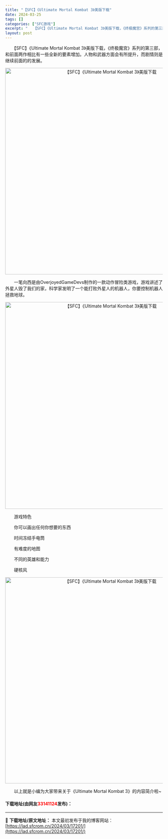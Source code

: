 ```yaml
---
title: "【SFC】《Ultimate Mortal Kombat 3》美版下载"
date: 2024-03-25
tags: []
categories: ["SFC游戏"]
excerpt: "　　【SFC】《Ultimate Mortal Kombat 3》美版下载，《终极魔宫》系列的第三部，和前面两作相比有一些全新的要素增加。人物和武器方面会有所提升，而剧情则是继续前面的的发展。 　　一笔向西是由OverjoyedGameDevs制作的一款动作冒险类游戏，游戏讲述了外星人毁了我们的家，&hellip;"
layout: post
---
```


 <p>　　【SFC】《Ultimate Mortal Kombat 3》美版下载，《终极魔宫》系列的第三部，和前面两作相比有一些全新的要素增加。人物和武器方面会有所提升，而剧情则是继续前面的的发展。</p> <p align="center"><img align="" border="0" src="https://lad.sfcrom.cn/wp-content/uploads/2024/03/20240325_6600d60c9bba9.png" width="659" alt="【SFC】《Ultimate Mortal Kombat 3》美版下载" /></p> <p>　　一笔向西是由OverjoyedGameDevs制作的一款动作冒险类游戏，游戏讲述了外星人毁了我们的家，科学家发明了一个能打败外星人的机器人，你要控制机器人拯救地球。</p> <p align="center"><img align="" border="0" src="https://lad.sfcrom.cn/wp-content/uploads/2024/03/20240325_6600d60d93b25.png" width="660" alt="【SFC】《Ultimate Mortal Kombat 3》美版下载" /></p> <p>　　游戏特色</p> <p>　　你可以画出任何你想要的东西</p> <p>　　时间冻结手电筒</p> <p>　　有难度的地图</p> <p>　　不同的英雄和能力</p> <p>　　硬核风</p> <p align="center"><img align="" border="0" src="https://lad.sfcrom.cn/wp-content/uploads/2024/03/20240325_6600d60e95934.png" width="658" alt="【SFC】《Ultimate Mortal Kombat 3》美版下载" /></p> <p>　　以上就是小编为大家带来关于《Ultimate Mortal Kombat 3》的内容简介啦~</p> <p><h4>下载地址(由网友<font color="red">33141124</font>发布)：</h4></p> 

---
📖 **下载地址/原文地址：** 本文最初发布于我的博客网站：[https://lad.sfcrom.cn/2024/03/17201/](https://lad.sfcrom.cn/2024/03/17201/)

